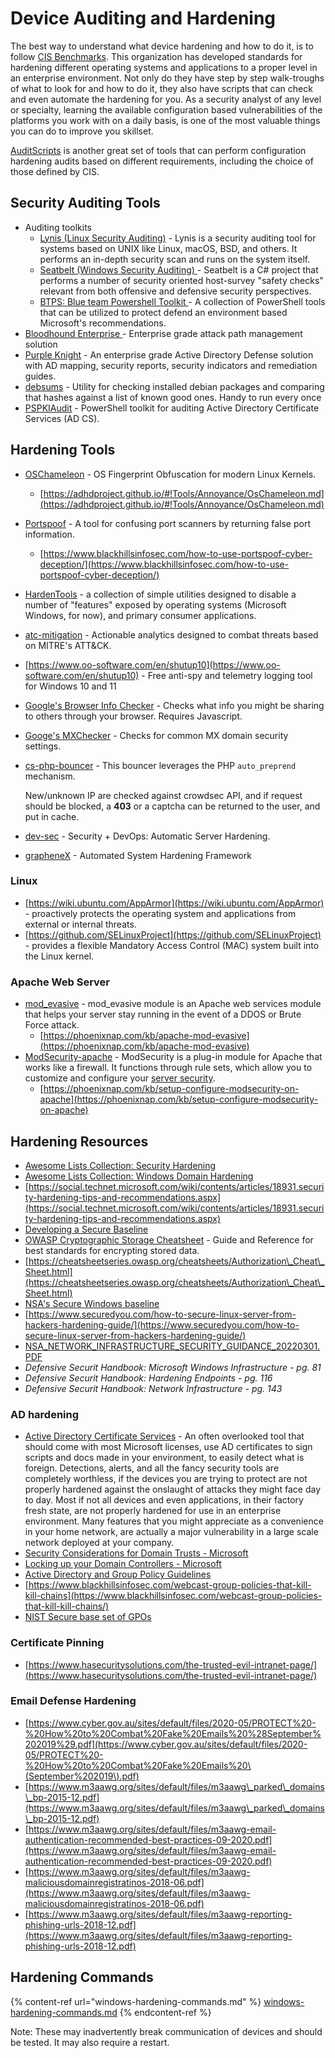 # Device Auditing and Hardening

The best way to understand what device hardening and how to do it, is to follow [CIS Benchmarks](https://www.cisecurity.org/cis-benchmarks/). This organization has developed standards for hardening different operating systems and applications to a proper level in an enterprise environment. Not only do they have step by step walk-troughs of what to look for and how to do it, they also have scripts that can check and even automate the hardening for you. As a security analyst of any level or specialty, learning the available configuration based vulnerabilities of the platforms you work with on a daily basis, is one of the most valuable things you can do to improve you skillset.

[AuditScripts](https://www.auditscripts.com) is another great set of tools that can perform configuration hardening audits based on different requirements, including the choice of those defined by CIS.

## Security Auditing Tools

* Auditing toolkits
  * [Lynis (Linux Security Auditing)](https://github.com/CISOfy/Lynis) - Lynis is a security auditing tool for systems based on UNIX like Linux, macOS, BSD, and others. It performs an in-depth security scan and runs on the system itself.
  * [Seatbelt (Windows Security Auditing) ](https://github.com/GhostPack/Seatbelt)- Seatbelt is a C# project that performs a number of security oriented host-survey "safety checks" relevant from both offensive and defensive security perspectives.
  * [BTPS: Blue team Powershell Toolkit ](https://github.com/tobor88/BTPS-SecPack)- A collection of PowerShell tools that can be utilized to protect defend an environment based Microsoft's recommendations.
* [Bloodhound Enterprise ](https://bloodhoundenterprise.io)- Enterprise grade attack path management solution
* [Purple Knight](https://www.purple-knight.com) -  An enterprise grade Active Directory Defense solution with AD mapping, security reports, security indicators and remediation guides.
* [debsums](https://manpages.ubuntu.com/manpages/trusty/man1/debsums.1.html) - Utility for checking installed debian packages and comparing that hashes against a list of known good ones. Handy to run every once&#x20;
* [PSPKIAudit](https://github.com/GhostPack/PSPKIAudit) - PowerShell toolkit for auditing Active Directory Certificate Services (AD CS).

## Hardening Tools

* [OSChameleon](https://github.com/mushorg/oschameleon) - OS Fingerprint Obfuscation for modern Linux Kernels.
  * [https://adhdproject.github.io/#!Tools/Annoyance/OsChameleon.md](https://adhdproject.github.io/#!Tools/Annoyance/OsChameleon.md)
* [Portspoof](https://github.com/drk1wi/portspoof) - A tool for confusing port scanners by returning false port information.
  * [https://www.blackhillsinfosec.com/how-to-use-portspoof-cyber-deception/](https://www.blackhillsinfosec.com/how-to-use-portspoof-cyber-deception/)
* [HardenTools](https://github.com/securitywithoutborders/hardentools) - a collection of simple utilities designed to disable a number of "features" exposed by operating systems (Microsoft Windows, for now), and primary consumer applications.
* [atc-mitigation](https://github.com/atc-project/atc-mitigation) - Actionable analytics designed to combat threats based on MITRE's ATT\&CK.
* [https://www.oo-software.com/en/shutup10](https://www.oo-software.com/en/shutup10) - Free anti-spy and telemetry logging tool for Windows 10 and 11
* [Google's Browser Info Checker](https://toolbox.googleapps.com/apps/browserinfo/) - Checks what info you might be sharing to others through your browser. Requires Javascript.
* [Googe's MXChecker](https://toolbox.googleapps.com/apps/checkmx/) - Checks for common MX domain security settings.
*   [cs-php-bouncer](https://github.com/crowdsecurity/cs-php-bouncer) - This bouncer leverages the PHP `auto_preprend` mechanism.

    New/unknown IP are checked against crowdsec API, and if request should be blocked, a **403** or a captcha can be returned to the user, and put in cache.
* [dev-sec](https://github.com/dev-sec/) - Security + DevOps: Automatic Server Hardening.
* [grapheneX](https://github.com/grapheneX/grapheneX) - Automated System Hardening Framework

### Linux

* [https://wiki.ubuntu.com/AppArmor](https://wiki.ubuntu.com/AppArmor) - proactively protects the operating system and applications from external or internal threats.
* [https://github.com/SELinuxProject](https://github.com/SELinuxProject) - provides a flexible Mandatory Access Control (MAC) system built into the Linux kernel.

### Apache Web Server

* [mod\_evasive](https://github.com/jzdziarski/mod\_evasive) - mod\_evasive module is an Apache web services module that helps your server stay running in the event of a DDOS or Brute Force attack.
  * [https://phoenixnap.com/kb/apache-mod-evasive](https://phoenixnap.com/kb/apache-mod-evasive)
* [ModSecurity-apache](https://github.com/SpiderLabs/ModSecurity-apache) - ModSecurity is a plug-in module for Apache that works like a firewall. It functions through rule sets, which allow you to customize and configure your [server security](https://phoenixnap.com/kb/server-security-tips).
  * [https://phoenixnap.com/kb/setup-configure-modsecurity-on-apache](https://phoenixnap.com/kb/setup-configure-modsecurity-on-apache)

## Hardening Resources

* [Awesome Lists Collection: Security Hardening](https://github.com/decalage2/awesome-security-hardening)
* [Awesome Lists Collection: Windows Domain Hardening](https://github.com/PaulSec/awesome-windows-domain-hardening)
* [https://social.technet.microsoft.com/wiki/contents/articles/18931.security-hardening-tips-and-recommendations.aspx](https://social.technet.microsoft.com/wiki/contents/articles/18931.security-hardening-tips-and-recommendations.aspx)
* [Developing a Secure Baseline](https://adsecurity.org/?p=3299)
* [OWASP Cryptographic Storage Cheatsheet](https://cheatsheetseries.owasp.org/cheatsheets/Cryptographic\_Storage\_Cheat\_Sheet.html) - Guide and Reference for best standards for encrypting stored data.
* [https://cheatsheetseries.owasp.org/cheatsheets/Authorization\_Cheat\_Sheet.html](https://cheatsheetseries.owasp.org/cheatsheets/Authorization\_Cheat\_Sheet.html)
* [NSA's Secure Windows baseline](https://github.com/nsacyber/Windows-Secure-Host-Baseline)
* [https://www.securedyou.com/how-to-secure-linux-server-from-hackers-hardening-guide/](https://www.securedyou.com/how-to-secure-linux-server-from-hackers-hardening-guide/)
* [NSA\_NETWORK\_INFRASTRUCTURE\_SECURITY\_GUIDANCE\_20220301.PDF](https://media.defense.gov/2022/Mar/01/2002947139/-1/-1/0/CTR\_NSA\_NETWORK\_INFRASTRUCTURE\_SECURITY\_GUIDANCE\_20220301.PDF)
* _Defensive Securit Handbook: Microsoft Windows Infrastructure - pg. 81_
* _Defensive Securit Handbook: Hardening Endpoints - pg. 116_
* _Defensive Securit Handbook: Network Infrastructure - pg. 143_

### AD hardening

* [Active Directory Certificate Services](https://docs.microsoft.com/en-us/previous-versions/windows/it-pro/windows-server-2012-R2-and-2012/hh831740\(v=ws.11\)) -  An often overlooked tool that should come with most Microsoft licenses, use AD certificates to sign scripts and docs made in your environment, to easily detect what is foreign. Detections, alerts, and all the fancy security tools are completely worthless, if the devices you are trying to protect are not properly hardened against the onslaught of attacks they might face day to day. Most if not all devices and even applications, in their factory fresh state, are not properly hardened for use in an enterprise environment. Many features that you might appreciate as a convenience in your home network, are actually a major vulnerability in a large scale network deployed at your company.
* [Security Considerations for Domain Trusts - Microsoft](https://docs.microsoft.com/en-us/previous-versions/windows/it-pro/windows-server-2003/cc755321\(v=ws.10\)?redirectedfrom=MSDN#w2k3tr\_trust\_security\_zyzk)
* [Locking up your Domain Controllers - Microsoft](https://docs.microsoft.com/en-us/previous-versions/technet-magazine/cc160936\(v=msdn.10\)?redirectedfrom=MSDN)
* [Active Directory and Group Policy Guidelines](https://www.grouppolicy.biz/2010/07/best-practice-active-directory-structure-guidelines-part-1/)
* [https://www.blackhillsinfosec.com/webcast-group-policies-that-kill-kill-chains](https://www.blackhillsinfosec.com/webcast-group-policies-that-kill-kill-chains/)
* [NIST Secure base set of GPOs](https://csrc.nist.gov/Projects/United-States-Government-Configuration-Baseline/USGCB-Content/Microsoft-Content)

### Certificate Pinning

* [https://www.hasecuritysolutions.com/the-trusted-evil-intranet-page/](https://www.hasecuritysolutions.com/the-trusted-evil-intranet-page/)

### Email Defense Hardening

* [https://www.cyber.gov.au/sites/default/files/2020-05/PROTECT%20-%20How%20to%20Combat%20Fake%20Emails%20%28September%202019%29.pdf](https://www.cyber.gov.au/sites/default/files/2020-05/PROTECT%20-%20How%20to%20Combat%20Fake%20Emails%20\(September%202019\).pdf)
* [https://www.m3aawg.org/sites/default/files/m3aawg\_parked\_domains\_bp-2015-12.pdf](https://www.m3aawg.org/sites/default/files/m3aawg\_parked\_domains\_bp-2015-12.pdf)
* [https://www.m3aawg.org/sites/default/files/m3aawg-email-authentication-recommended-best-practices-09-2020.pdf](https://www.m3aawg.org/sites/default/files/m3aawg-email-authentication-recommended-best-practices-09-2020.pdf)
* [https://www.m3aawg.org/sites/default/files/m3aawg-maliciousdomainregistratinos-2018-06.pdf](https://www.m3aawg.org/sites/default/files/m3aawg-maliciousdomainregistratinos-2018-06.pdf)
* [https://www.m3aawg.org/sites/default/files/m3aawg-reporting-phishing-urls-2018-12.pdf](https://www.m3aawg.org/sites/default/files/m3aawg-reporting-phishing-urls-2018-12.pdf)

## **Hardening Commands**

{% content-ref url="windows-hardening-commands.md" %}
[windows-hardening-commands.md](windows-hardening-commands.md)
{% endcontent-ref %}

Note: These may inadvertently break communication of devices and should be tested. It may also require a restart.
